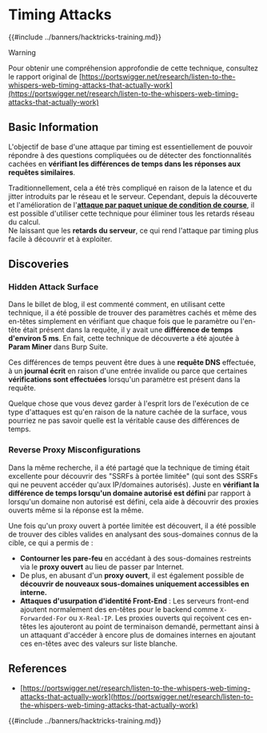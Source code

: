 # Timing Attacks

{{#include ../banners/hacktricks-training.md}}

> [!WARNING]
> Pour obtenir une compréhension approfondie de cette technique, consultez le rapport original de [https://portswigger.net/research/listen-to-the-whispers-web-timing-attacks-that-actually-work](https://portswigger.net/research/listen-to-the-whispers-web-timing-attacks-that-actually-work)

## Basic Information

L'objectif de base d'une attaque par timing est essentiellement de pouvoir répondre à des questions compliquées ou de détecter des fonctionnalités cachées en **vérifiant les différences de temps dans les réponses aux requêtes similaires**.

Traditionnellement, cela a été très compliqué en raison de la latence et du jitter introduits par le réseau et le serveur. Cependant, depuis la découverte et l'amélioration de l'[**attaque par paquet unique de condition de course**](race-condition.md#http-2-single-packet-attack-vs.-http-1.1-last-byte-synchronization), il est possible d'utiliser cette technique pour éliminer tous les retards réseau du calcul.\
Ne laissant que les **retards du serveur**, ce qui rend l'attaque par timing plus facile à découvrir et à exploiter.

## Discoveries

### Hidden Attack Surface

Dans le billet de blog, il est commenté comment, en utilisant cette technique, il a été possible de trouver des paramètres cachés et même des en-têtes simplement en vérifiant que chaque fois que le paramètre ou l'en-tête était présent dans la requête, il y avait une **différence de temps d'environ 5 ms**. En fait, cette technique de découverte a été ajoutée à **Param Miner** dans Burp Suite.

Ces différences de temps peuvent être dues à une **requête DNS** effectuée, à un **journal écrit** en raison d'une entrée invalide ou parce que certaines **vérifications sont effectuées** lorsqu'un paramètre est présent dans la requête.

Quelque chose que vous devez garder à l'esprit lors de l'exécution de ce type d'attaques est qu'en raison de la nature cachée de la surface, vous pourriez ne pas savoir quelle est la véritable cause des différences de temps.

### Reverse Proxy Misconfigurations

Dans la même recherche, il a été partagé que la technique de timing était excellente pour découvrir des "SSRFs à portée limitée" (qui sont des SSRFs qui ne peuvent accéder qu'aux IP/domaines autorisés). Juste en **vérifiant la différence de temps lorsqu'un domaine autorisé est défini** par rapport à lorsqu'un domaine non autorisé est défini, cela aide à découvrir des proxies ouverts même si la réponse est la même.

Une fois qu'un proxy ouvert à portée limitée est découvert, il a été possible de trouver des cibles valides en analysant des sous-domaines connus de la cible, ce qui a permis de :

- **Contourner les pare-feu** en accédant à des sous-domaines restreints via le **proxy ouvert** au lieu de passer par Internet.
- De plus, en abusant d'un **proxy ouvert**, il est également possible de **découvrir de nouveaux sous-domaines uniquement accessibles en interne.**
- **Attaques d'usurpation d'identité Front-End** : Les serveurs front-end ajoutent normalement des en-têtes pour le backend comme `X-Forwarded-For` ou `X-Real-IP`. Les proxies ouverts qui reçoivent ces en-têtes les ajouteront au point de terminaison demandé, permettant ainsi à un attaquant d'accéder à encore plus de domaines internes en ajoutant ces en-têtes avec des valeurs sur liste blanche.

## References

- [https://portswigger.net/research/listen-to-the-whispers-web-timing-attacks-that-actually-work](https://portswigger.net/research/listen-to-the-whispers-web-timing-attacks-that-actually-work)

{{#include ../banners/hacktricks-training.md}}
